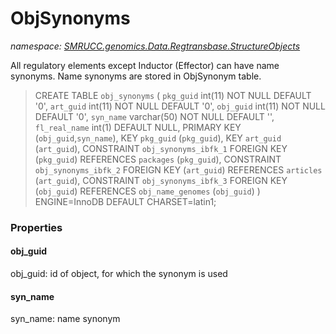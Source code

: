 ﻿# ObjSynonyms
_namespace: [SMRUCC.genomics.Data.Regtransbase.StructureObjects](./index.md)_

All regulatory elements except Inductor (Effector) can have name synonyms. Name synonyms are stored 
 in ObjSynonym table.

> 
>  CREATE TABLE `obj_synonyms` (
>    `pkg_guid` int(11) NOT NULL DEFAULT '0',
>    `art_guid` int(11) NOT NULL DEFAULT '0',
>    `obj_guid` int(11) NOT NULL DEFAULT '0',
>    `syn_name` varchar(50) NOT NULL DEFAULT '',
>    `fl_real_name` int(1) DEFAULT NULL,
>    PRIMARY KEY (`obj_guid`,`syn_name`),
>    KEY `pkg_guid` (`pkg_guid`),
>    KEY `art_guid` (`art_guid`),
>    CONSTRAINT `obj_synonyms_ibfk_1` FOREIGN KEY (`pkg_guid`) REFERENCES `packages` (`pkg_guid`),
>    CONSTRAINT `obj_synonyms_ibfk_2` FOREIGN KEY (`art_guid`) REFERENCES `articles` (`art_guid`),
>    CONSTRAINT `obj_synonyms_ibfk_3` FOREIGN KEY (`obj_guid`) REFERENCES `obj_name_genomes` (`obj_guid`)
>  ) ENGINE=InnoDB DEFAULT CHARSET=latin1;
>  



### Properties

#### obj_guid
obj_guid: id of object, for which the synonym is used
#### syn_name
syn_name: name synonym
